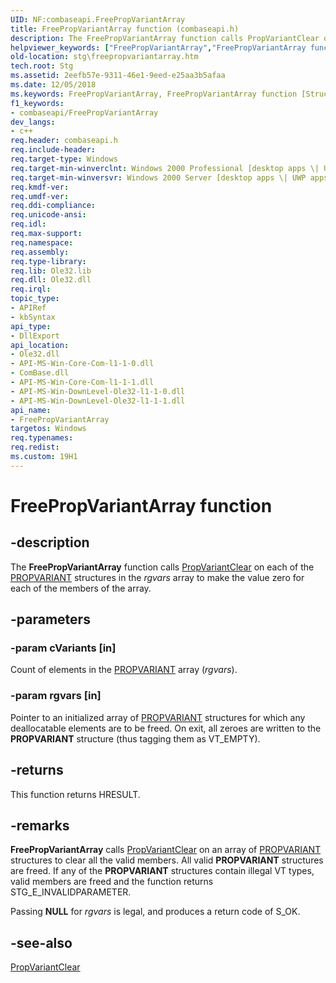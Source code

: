 ```yaml
---
UID: NF:combaseapi.FreePropVariantArray
title: FreePropVariantArray function (combaseapi.h)
description: The FreePropVariantArray function calls PropVariantClear on each of the PROPVARIANT structures in the rgvars array to make the value zero for each of the members of the array.helpviewer_keywords: ["FreePropVariantArray","FreePropVariantArray function [Structured Storage]","_stg_freepropvariantarray","combaseapi/FreePropVariantArray","stg.freepropvariantarray"]
old-location: stg\freepropvariantarray.htm
tech.root: Stg
ms.assetid: 2eefb57e-9311-46e1-9eed-e25aa3b5afaa
ms.date: 12/05/2018
ms.keywords: FreePropVariantArray, FreePropVariantArray function [Structured Storage], _stg_freepropvariantarray, combaseapi/FreePropVariantArray, stg.freepropvariantarray
f1_keywords:
- combaseapi/FreePropVariantArray
dev_langs:
- c++
req.header: combaseapi.h
req.include-header: 
req.target-type: Windows
req.target-min-winverclnt: Windows 2000 Professional [desktop apps \| UWP apps]
req.target-min-winversvr: Windows 2000 Server [desktop apps \| UWP apps]
req.kmdf-ver: 
req.umdf-ver: 
req.ddi-compliance: 
req.unicode-ansi: 
req.idl: 
req.max-support: 
req.namespace: 
req.assembly: 
req.type-library: 
req.lib: Ole32.lib
req.dll: Ole32.dll
req.irql: 
topic_type:
- APIRef
- kbSyntax
api_type:
- DllExport
api_location:
- Ole32.dll
- API-MS-Win-Core-Com-l1-1-0.dll
- ComBase.dll
- API-MS-Win-Core-Com-l1-1-1.dll
- API-MS-Win-DownLevel-Ole32-l1-1-0.dll
- API-MS-Win-DownLevel-Ole32-l1-1-1.dll
api_name:
- FreePropVariantArray
targetos: Windows
req.typenames: 
req.redist: 
ms.custom: 19H1
---
```


# FreePropVariantArray function


## -description


The <b>FreePropVariantArray</b> function calls 
<a href="https://docs.microsoft.com/windows/desktop/api/propidl/nf-propidl-propvariantclear">PropVariantClear</a> on each of the 
<a href="https://docs.microsoft.com/windows/desktop/api/propidl/ns-propidl-propvariant">PROPVARIANT</a> structures in the <i>rgvars</i> array to make the value zero for each of the members of the array.


## -parameters




### -param cVariants [in]

Count of elements in the 
<a href="https://docs.microsoft.com/windows/desktop/api/propidl/ns-propidl-propvariant">PROPVARIANT</a> array (<i>rgvars</i>).


### -param rgvars [in]

Pointer to an initialized array of 
<a href="https://docs.microsoft.com/windows/desktop/api/propidl/ns-propidl-propvariant">PROPVARIANT</a> structures for which any deallocatable elements are to be freed. On exit, all zeroes are written to the 
<b>PROPVARIANT</b> structure (thus tagging them as VT_EMPTY).


## -returns



This function returns HRESULT.




## -remarks



<b>FreePropVariantArray</b> calls 
<a href="https://docs.microsoft.com/windows/desktop/api/propidl/nf-propidl-propvariantclear">PropVariantClear</a> on an array of 
<a href="https://docs.microsoft.com/windows/desktop/api/propidl/ns-propidl-propvariant">PROPVARIANT</a> structures to clear all the valid members. All valid 
<b>PROPVARIANT</b> structures are freed. If any of the 
<b>PROPVARIANT</b> structures contain illegal VT types, valid members are freed and the function returns STG_E_INVALIDPARAMETER.

Passing <b>NULL</b> for <i>rgvars</i> is legal, and produces a return code of S_OK.




## -see-also




<a href="https://docs.microsoft.com/windows/desktop/api/propidl/nf-propidl-propvariantclear">PropVariantClear</a>
 

 

